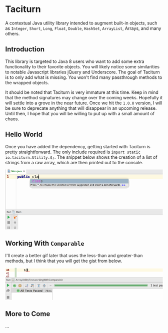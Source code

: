 # Taciturn

A contextual Java utility library intended to augment built-in objects, such as `Integer`, `Short`, `Long`,
`Float`, `Double`, `HashSet`, `ArrayList`, Arrays, and many others.

## Introduction

This library is targeted to Java 8 users who want to add some extra functionality to their favorite objects. You
will likely notice some similarities to notable Javascript libraries jQuery and Underscore. The goal of Taciturn
is to only add what is missing. You won't find many passthrough methods to the wrapped objects.

It should be noted that Taciturn is very immature at this time. Keep in mind that the method signatures may
change over the coming weeks. Hopefully it will settle into a grove in the near future. Once we hit the `1.0.0`
version, I will be sure to deprecate anything that will disappear in an upcoming release. Until then, I hope
that you will be willing to put up with a small amount of chaos.

## Hello World

Once you have added the dependency, getting started with Taciturn is pretty straightforward. The only include
required is `import static io.taciturn.Utility.$;`. The snippet below shows the creation of a list of strings
from a raw array, which are then printed out to the console.

![alt text](https://github.com/timothymdavis/taciturn/raw/master/site/image/hello-world.gif "Hello World")

## Working With `Comparable`

I'll create a better gif later that uses the less-than and greater-than methods, but I think that you will
get the gist from below.

![alt text](https://github.com/timothymdavis/taciturn/raw/master/site/image/working-with-comparable.gif "Working with Comparable")

## More to Come

...
